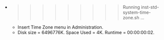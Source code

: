 * >>>>>>>>> Running inst-std-system-time-zone.sh ...
  * Insert Time Zone menu in Administration.
  * Disk size = 6496776K. Space Used = 4K. Runtime = 00:00:00:02.
